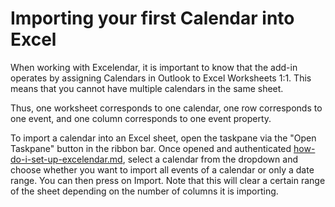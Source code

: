 # Importing your first Calendar into Excel

When working with Excelendar, it is important to know that the add-in operates by assigning Calendars in Outlook to Excel Worksheets 1:1. This means that you cannot have multiple calendars in the same sheet.

Thus, one worksheet corresponds to one calendar, one row corresponds to one event, and one column corresponds to one event property.

To import a calendar into an Excel sheet, open the taskpane via the "Open Taskpane" button in the ribbon bar.  Once opened and authenticated [how-do-i-set-up-excelendar.md](how-do-i-set-up-excelendar.md "mention"), select a calendar from the dropdown and choose whether you want to import all events of a calendar or only a date range. You can then press on Import. Note that this will clear a certain range of the sheet depending on the number of columns it is importing.&#x20;
